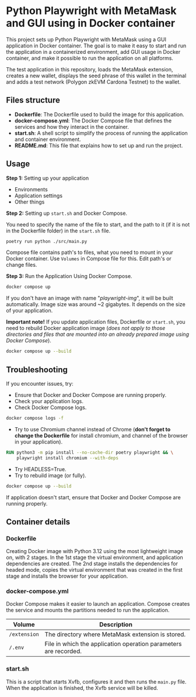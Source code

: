 # Python Playwright with MetaMask and GUI using in Docker container

This project sets up Python Playwright with MetaMask using a GUI application in Docker container. The goal is to make it easy to start and run the application in a containerized environment, add GUI usage in Docker container, and make it possible to run the application on all platforms.

The test application in this repository, loads the MetaMask extension, creates a new wallet, displays the seed phrase of this wallet in the terminal and adds a test network (Polygon zkEVM Cardona Testnet) to the wallet.

## Files structure
- **Dockerfile**: The Dockerfile used to build the image for this application.
- **docker-compose.yml**: The Docker Compose file that defines the services and how they interact in the container.
- **start.sh**: A shell script to simplify the process of running the application and container environment.
- **README.md**: This file that explains how to set up and run the project.

## Usage
**Step 1:** Setting up your application

- Environments
- Application settings
- Other things

**Step 2:** Setting up `start.sh` and Docker Compose.

You need to specify the name of the file to start, and the path to it (if it is not in the Dockerfile folder) in the `start.sh` file.
```bash
poetry run python ./src/main.py
```

Compose file contains path's to files, what you need to mount in your Docker container. Use `Volumes` in Compose file for this. Edit path's or change files.

**Step 3:** Run the Application Using Docker Compose.

```bash
docker compose up
```
If you don't have an image with name "_playwright-img_", it will be built automatically. Image size was around ~2 gigabytes. It depends on the size of your application.

**Important note!** If you update application files, Dockerfile or `start.sh`, you need to rebuild Docker application image (_does not apply to those directories and files that are mounted into an already prepared image using Docker Compose_).
```bash
docker compose up --build
```

## Troubleshooting
If you encounter issues, try:
- Ensure that Docker and Docker Compose are running properly.
- Check your application logs.
- Check Docker Compose logs.
```bash
docker compose logs -f
```

- Try to use Chromium channel instead of Chrome (**don't forget to change the Dockerfile** for install chromium, and channel of the browser in your application).
```Dockerfile
RUN python3 -m pip install --no-cache-dir poetry playwright && \
    playwright install chromium --with-deps
```

- Try HEADLESS=True.
- Try to rebuild image (or fully).
```bash
docker compose up --build
```

If application doesn't start, ensure that Docker and Docker Compose are running properly.

## Container details

### Dockerfile
Creating Docker image with Python 3.12 using the most lightweight image on, with 2 stages. In the 1st stage the virtual environment, and application dependencies are created. The 2nd stage installs the dependencies for headed mode, copies the virtual environment that was created in the first stage and installs the browser for your application.

### docker-compose.yml
Docker Compose makes it easier to launch an application. Compose creates the service and mounts the partitions needed to run the application. 

| Volume              | Description                                                      |
|---------------------|------------------------------------------------------------------|
| `/extension`        | The directory where MetaMask extension is stored.                |                               |
| `/.env`             | File in which the application operation parameters are recorded. |

### start.sh
This is a script that starts Xvfb, configures it and then runs the `main.py` file. When the application is finished, the Xvfb service will be killed.
